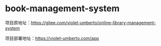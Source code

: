 # book-management-system

项目原地址：https://gitee.com/violet-umberto/online-library-management-system

项目部署地址：https://violet-umberto.com/app
